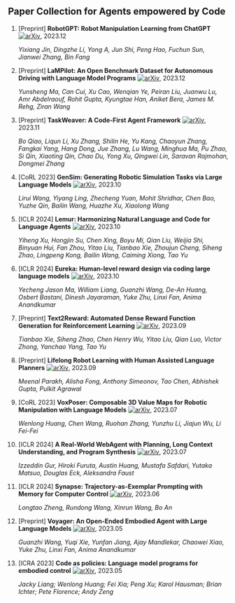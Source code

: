 ## Paper Collection for Agents empowered by Code

1. [Preprint] **RobotGPT: Robot Manipulation Learning from ChatGPT** [![arXiv](https://img.shields.io/badge/arXiv-2312.01421-b31b1b.svg)](https://arxiv.org/abs/2312.01421), 2023.12

   *Yixiang Jin, Dingzhe Li, Yong A, Jun Shi, Peng Hao, Fuchun Sun, Jianwei Zhang, Bin Fang*

1. [Preprint] **LaMPilot: An Open Benchmark Dataset for Autonomous Driving with Language Model Programs** [![arXiv](https://img.shields.io/badge/arXiv-2312.04372-b31b1b.svg)](https://arxiv.org/abs/2312.04372), 2023.12

   *Yunsheng Ma, Can Cui, Xu Cao, Wenqian Ye, Peiran Liu, Juanwu Lu, Amr Abdelraouf, Rohit Gupta, Kyungtae Han, Aniket Bera, James M. Rehg, Ziran Wang*

2. [Preprint] **TaskWeaver: A Code-First Agent Framework** [![arXiv](https://img.shields.io/badge/arXiv-2311.17541-b31b1b.svg)](https://arxiv.org/abs/2311.17541), 2023.11

   *Bo Qiao, Liqun Li, Xu Zhang, Shilin He, Yu Kang, Chaoyun Zhang, Fangkai Yang, Hang Dong, Jue Zhang, Lu Wang, Minghua Ma, Pu Zhao, Si Qin, Xiaoting Qin, Chao Du, Yong Xu, Qingwei Lin, Saravan Rajmohan, Dongmei Zhang*

2. [CoRL 2023] **GenSim: Generating Robotic Simulation Tasks via Large Language Models** [![arXiv](https://img.shields.io/badge/arXiv-2310.01361-b31b1b.svg)](https://arxiv.org/abs/2310.01361), 2023.10

   *Lirui Wang, Yiyang Ling, Zhecheng Yuan, Mohit Shridhar, Chen Bao, Yuzhe Qin, Bailin Wang, Huazhe Xu, Xiaolong Wang*

4. [ICLR 2024] **Lemur: Harmonizing Natural Language and Code for Language Agents** [![arXiv](https://img.shields.io/badge/arXiv-2310.06830-b31b1b.svg)](https://arxiv.org/abs/2310.06830), 2023.10

   *Yiheng Xu, Hongjin Su, Chen Xing, Boyu Mi, Qian Liu, Weijia Shi, Binyuan Hui, Fan Zhou, Yitao Liu, Tianbao Xie, Zhoujun Cheng, Siheng Zhao, Lingpeng Kong, Bailin Wang, Caiming Xiong, Tao Yu*

5. [ICLR 2024] **Eureka: Human-level reward design via coding large language models** [![arXiv](https://img.shields.io/badge/arXiv-2310.12931-b31b1b.svg)](https://arxiv.org/abs/2310.12931), 2023.10

   *Yecheng Jason Ma, William Liang, Guanzhi Wang, De-An Huang, Osbert Bastani, Dinesh Jayaraman, Yuke Zhu, Linxi Fan, Anima Anandkumar*

6. [Preprint] **Text2Reward: Automated Dense Reward Function Generation for Reinforcement Learning** [![arXiv](https://img.shields.io/badge/arXiv-2309.11489-b31b1b.svg)](https://arxiv.org/abs/2309.11489), 2023.09

   *Tianbao Xie, Siheng Zhao, Chen Henry Wu, Yitao Liu, Qian Luo, Victor Zhong, Yanchao Yang, Tao Yu*

6. [Preprint] **Lifelong Robot Learning with Human Assisted Language Planners** [![arXiv](https://img.shields.io/badge/arXiv-2309.14321-b31b1b.svg)](https://arxiv.org/abs/2309.14321), 2023.09

   *Meenal Parakh, Alisha Fong, Anthony Simeonov, Tao Chen, Abhishek Gupta, Pulkit Agrawal*

7. [CoRL 2023] **VoxPoser: Composable 3D Value Maps for Robotic Manipulation with Language Models** [![arXiv](https://img.shields.io/badge/arXiv-2307.05973-b31b1b.svg)](https://arxiv.org/pdf/2307.05973), 2023.07

   *Wenlong Huang, Chen Wang, Ruohan Zhang, Yunzhu Li, Jiajun Wu, Li Fei-Fei*

8. [ICLR 2024] **A Real-World WebAgent with Planning, Long Context Understanding, and Program Synthesis** [![arXiv](https://img.shields.io/badge/arXiv-2307.12856-b31b1b.svg)](https://arxiv.org/abs/2307.12856), 2023.07

   *Izzeddin Gur, Hiroki Furuta, Austin Huang, Mustafa Safdari, Yutaka Matsuo, Douglas Eck, Aleksandra Faust*

9. [ICLR 2024] **Synapse: Trajectory-as-Exemplar Prompting with Memory for Computer Control** [![arXiv](https://img.shields.io/badge/arXiv-2306.07863-b31b1b.svg)](https://arxiv.org/abs/2306.07863), 2023.06

   *Longtao Zheng, Rundong Wang, Xinrun Wang, Bo An*

10. [Preprint] **Voyager: An Open-Ended Embodied Agent with Large Language Models** [![arXiv](https://img.shields.io/badge/arXiv-2305.16291-b31b1b.svg)](https://arxiv.org/abs/2305.16291), 2023.05

    *Guanzhi Wang, Yuqi Xie, Yunfan Jiang, Ajay Mandlekar, Chaowei Xiao, Yuke Zhu, Linxi Fan, Anima Anandkumar*

11. [ICRA 2023] **Code as policies: Language model programs for embodied control** [![arXiv](https://img.shields.io/badge/arXiv-2209.07753-b31b1b.svg)](https://arxiv.org/pdf/2209.07753), 2023.05

    *Jacky Liang; Wenlong Huang; Fei Xia; Peng Xu; Karol Hausman; Brian Ichter; Pete Florence; Andy Zeng*
